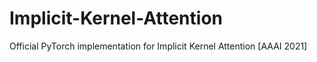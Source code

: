 # Implicit-Kernel-Attention
Official PyTorch implementation for Implicit Kernel Attention [AAAI 2021]
